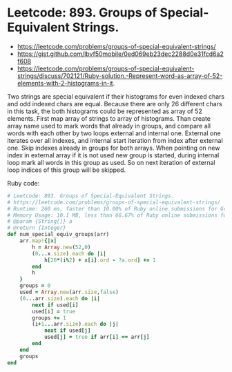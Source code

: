 # Leetcode: 893. Groups of Special-Equivalent Strings.

- https://leetcode.com/problems/groups-of-special-equivalent-strings/
- https://gist.github.com/lbvf50mobile/0ed069eb23dec2288d0e31fcd6a2f608
- https://leetcode.com/problems/groups-of-special-equivalent-strings/discuss/702121/Ruby-solution.-Represent-word-as-array-of-52-elements-with-2-histograms-in-it.

Two strings are special equivalent if their histograms for even indexed chars and odd indexed chars are equal. Because there are only 26 different chars in this task, the both histograms could be represented as array of 52 elements. First map array of strings to array of histograms. Than create array name used to mark words that already in groups, and compare all words with each other by two loops external and internal one. External one iterates over all indexes, and internal start iteration from index after external one. Skip indexes already in groups for both arrays. When pointing on new index in external array if it is not used new group is started, during internal loop mark all words in this group as used. So on next iteration of external loop indices of this group will be skipped.


Ruby code:
```Ruby
# Leetcode: 893. Groups of Special-Equivalent Strings.
# https://leetcode.com/problems/groups-of-special-equivalent-strings/
# Runtime: 260 ms, faster than 10.00% of Ruby online submissions for Groups of Special-Equivalent Strings.
# Memory Usage: 10.1 MB, less than 66.67% of Ruby online submissions for Groups of Special-Equivalent Strings.
# @param {String[]} a
# @return {Integer}
def num_special_equiv_groups(arr)
    arr.map!{|x|
        h = Array.new(52,0)
        (0...x.size).each do |i|
            h[26*(i%2) + x[i].ord - ?a.ord] += 1
        end
        h
    }
    groups = 0
    used = Array.new(arr.size,false)
    (0...arr.size).each do |i|
        next if used[i]
        used[i] = true
        groups += 1
        (i+1...arr.size).each do |j|
            next if used[j]
            used[j] = true if arr[i] == arr[j] 
        end
    end
    groups
end
```